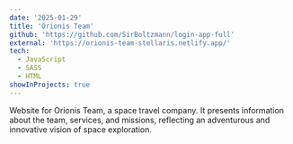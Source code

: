 ```yaml
---
date: '2025-01-29'
title: 'Orionis Team'
github: 'https://github.com/SirBoltzmann/login-app-full'
external: 'https://orionis-team-stellaris.netlify.app/'
tech:
  - JavaScript
  - SASS
  - HTML
showInProjects: true
---
```


Website for Orionis Team, a space travel company. It presents information about the team, services, and missions, reflecting an adventurous and innovative vision of space exploration.
